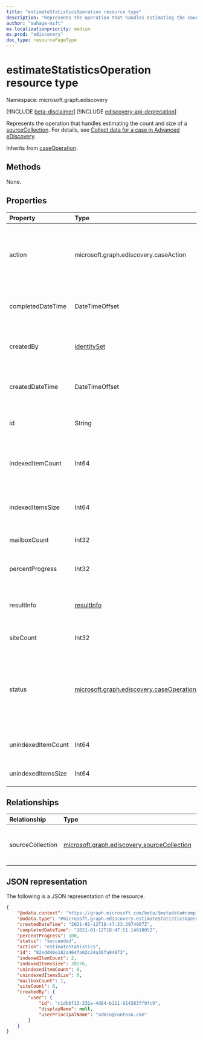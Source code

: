 ```yaml
---
title: "estimateStatisticsOperation resource type"
description: "Represents the operation that handles estimating the count and size of a source collection."
author: "mahage-msft"
ms.localizationpriority: medium
ms.prod: "ediscovery"
doc_type: resourcePageType
---
```


# estimateStatisticsOperation resource type

Namespace: microsoft.graph.ediscovery

[!INCLUDE [beta-disclaimer](../../includes/beta-disclaimer.md)]
[!INCLUDE [ediscovery-api-deprecation](../../includes/ediscovery-api-deprecation.md)]

Represents the operation that handles estimating the count and size of a [sourceCollection](../resources/ediscovery-sourcecollection.md). For details, see [Collect data for a case in Advanced eDiscovery](/microsoft-365/compliance/collecting-data-for-ediscovery).

Inherits from [caseOperation](../resources/ediscovery-caseoperation.md).

## Methods

None.

## Properties

|Property|Type|Description|
|:---|:---|:---|
|action|microsoft.graph.ediscovery.caseAction| The type of operation. The case action for this entity will always be `estimateStatistics`. Read-only. Inherited from [caseOperation](../resources/ediscovery-caseoperation.md).|
|completedDateTime|DateTimeOffset|The date and time the operation was completed. Read-only. Inherited from [caseOperation](../resources/ediscovery-caseoperation.md).|
|createdBy|[identitySet](../resources/identityset.md)|The user who created the operation. Read-only. Inherited from [caseOperation](../resources/ediscovery-caseoperation.md).|
|createdDateTime|DateTimeOffset|The date and time the operation was started. Read-only. Inherited from [caseOperation](../resources/ediscovery-caseoperation.md).|
|id|String| The ID for the operation. Read-only. Inherited from [caseOperation](../resources/ediscovery-caseoperation.md).|
|indexedItemCount|Int64|The estimated count of items for the **sourceCollection** that matched the content query.|
|indexedItemsSize|Int64|The estimated size of items for the **sourceCollection** that matched the content query.|
|mailboxCount|Int32|The number of mailboxes that had search hits.|
|percentProgress|Int32|The progress of the operation. Read-only. Inherited from [caseOperation](../resources/ediscovery-caseoperation.md).|
|resultInfo|[resultInfo](../resources/resultinfo.md)|Contains success and failure-specific result information. Inherited from [caseOperation](../resources/ediscovery-caseoperation.md).|
|siteCount|Int32|The number of mailboxes that had search hits.|
|status|[microsoft.graph.ediscovery.caseOperationStatus](../resources/ediscovery-caseoperation.md#caseoperationstatus-values)|The status of the case operation. Inherited from [caseOperation](../resources/ediscovery-caseoperation.md). Possible values are: `notStarted`, `submissionFailed`, `running`, `succeeded`, `partiallySucceeded`, `failed`.|
|unindexedItemCount|Int64|The estimated count of unindexed items for the collection.|
|unindexedItemsSize|Int64|The estimated size of unindexed items for the collection.|

## Relationships

|Relationship|Type|Description|
|:---|:---|:---|
|sourceCollection|[microsoft.graph.ediscovery.sourceCollection](../resources/ediscovery-sourcecollection.md)|eDiscovery collection, commonly known as a search.|

## JSON representation

The following is a JSON representation of the resource.
<!-- {
  "blockType": "resource",
  "keyProperty": "id",
  "@odata.type": "microsoft.graph.ediscovery.estimateStatisticsOperation",
  "baseType": "microsoft.graph.ediscovery.caseOperation",
  "openType": false
}
-->

``` json
{
    "@odata.context": "https://graph.microsoft.com/beta/$metadata#compliance/ediscovery/cases/47746044-fd0b-4a30-acfc-5272b691ba5b/operations/$entity",
    "@odata.type": "#microsoft.graph.ediscovery.estimateStatisticsOperation",
    "createdDateTime": "2021-01-12T18:47:23.3974907Z",
    "completedDateTime": "2021-01-12T18:47:51.1461805Z",
    "percentProgress": 100,
    "status": "succeeded",
    "action": "estimateStatistics",
    "id": "82edd40e182a464fa02c24a36fa94873",
    "indexedItemCount": 2,
    "indexedItemsSize": 39276,
    "unindexedItemCount": 0,
    "unindexedItemsSize": 0,
    "mailboxCount": 1,
    "siteCount": 0,
    "createdBy": {
        "user": {
            "id": "c1db6f13-332a-4d84-b111-914383ff9fc9",
            "displayName": null,
            "userPrincipalName": "admin@contoso.com"
        }
    }
}
```
